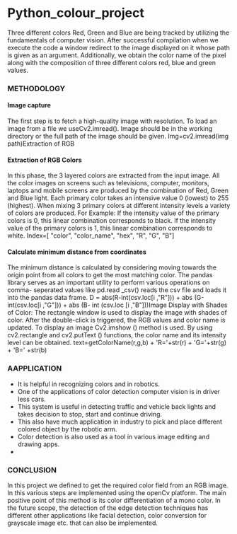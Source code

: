 # Python_colour_project


Three different colors Red, Green and  Blue are being tracked by utilizing the fundamentals of computer vision. After successful compilation when  we execute the code a window redirect to the image displayed on it whose path is given as an argument. Additionally, we obtain the color name of the pixel along with the composition of three different colors  red, blue and green values. 

### METHODOLOGY 

#### Image capture 

The first step is to fetch a high-quality image with resolution. To load an image from a file we  useCv2.imread(). Image should be in the working directory or the full path of the image should be given.  Img=cv2.imread(img path)Extraction of RGB  
#### Extraction of RGB Colors

In this phase, the 3 layered colors are extracted from the input image. All the color images on screens  such as televisions, computer, monitors, laptops and mobile screens are produced by the combination of  Red, Green and Blue light. Each primary color takes an intensive value 0 (lowest) to 255 (highest).  When mixing 3 primary colors at different intensity levels a variety of colors are produced. For Example: If  the intensity value of the primary colors is 0, this linear combination corresponds to black. If the intensity  value of the primary colors is 1, this linear combination corresponds to white. 
Index=[ "color",  "color_name", "hex", "R", "G", "B"] 
#### Calculate minimum distance from coordinates

The minimum distance is calculated by considering moving towards the origin point from all colors to get  the most matching color. The pandas library serves as an important utility to perform various operations on  comma- seperated values like pd.read _csv() reads the csv file and loads it into the pandas data frame. D = abs(R-int(csv.loc[i ,"R"])) + abs (G-int(csv.loc[i ,"G"])) + abs (B- int (csv.loc [i ,"B"]))Image Display  with Shades of Color: The rectangle window is used to display the image with shades of color.  After the double-click is triggered, the RGB values and color name is updated. To display an image  Cv2.imshow () method is used. By using cv2.rectangle and cv2.putText () functions, the color name and its  intensity level can be obtained. text=getColorName(r,g,b) + 'R='+str(r) + 'G='+str(g) + 'B=' +str(b)

### AAPPLICATION
  * It is helpful in recognizing colors and in robotics.
  * One of the applications of color detection computer vision is in driver less cars.
  * This system is useful in detecting traffic and vehicle back lights and takes decision to stop, start and continue driving.
  * This also have much application in industry to pick and place different colored object by the robotic arm.
  * Color detection is also used as a tool in various image editing and drawing apps.
  * 
### CONCLUSION
 In this project we defined to get the required color field from an RGB image. In this various steps are  implemented using the openCv platform. The main positive point of this method is its color differentiation  of a mono color. In the future scope, the detection of the edge detection techniques has different other  applications like facial detection, color conversion for grayscale image etc. that can also be implemented. 
